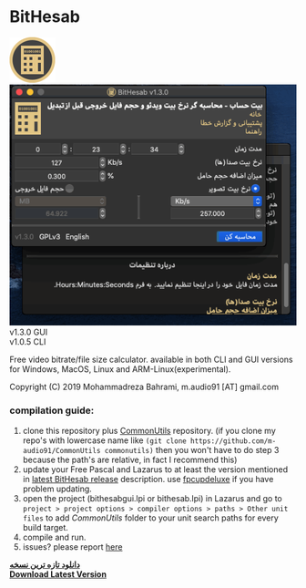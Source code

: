 # BitHesab
![BitHesab Icon](https://github.com/m-audio91/BitHesab/raw/master/gui/extra/icon/80.png)  
![BitHesab Screenshot](https://github.com/m-audio91/BitHesab/raw/master/gui/extra/screenshots/bithesab-macos-catalina.gif)  
v1.3.0 GUI  
v1.0.5 CLI

Free video bitrate/file size calculator. available in both CLI and GUI versions for Windows, MacOS, Linux and ARM-Linux(experimental).

Copyright (C) 2019 Mohammadreza Bahrami, m.audio91 [AT] gmail.com  
  
### compilation guide:  
1. clone this repository plus [CommonUtils](https://github.com/m-audio91/CommonUtils) repository. (if you clone my repo's with lowercase name like `(git clone https://github.com/m-audio91/CommonUtils commonutils)` then you won't have to do step 3 because the path's are relative, in fact I recommend this)
2. update your Free Pascal and Lazarus to at least the version mentioned in [latest BitHesab release](https://github.com/m-audio91/BitHesab/releases) description. use [fpcupdeluxe](https://github.com/newpascal/fpcupdeluxe) if you have problem updating.
3. open the project (bithesabgui.lpi or bithesab.lpi) in Lazarus and go to `project > project options > compiler options > paths > Other unit files` to add *CommonUtils* folder to your unit search paths for every build target.
4. compile and run.
5. issues? please report [here](https://github.com/m-audio91/BitHesab/issues)


[**دانلود تازه ترین نسخه**](https://github.com/m-audio91/BitHesab/releases/latest)  
[**Download Latest Version**](https://github.com/m-audio91/BitHesab/releases/latest)


